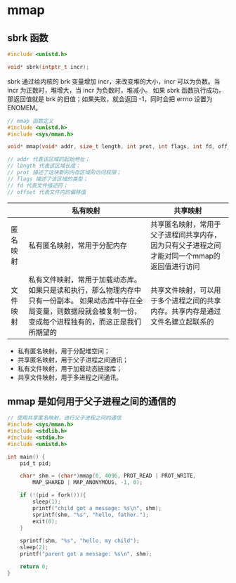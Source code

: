 # mmap

## sbrk 函数

```c
#include <unistd.h>

void* sbrk(intptr_t incr);
```

sbrk 通过给内核的 brk 变量增加 incr，来改变堆的大小，incr 可以为负数。当 incr 为正数时，堆增大，当 incr 为负数时，堆减小。
如果 sbrk 函数执行成功，那返回值就是 brk 的旧值；如果失败，就会返回 -1，同时会把 errno 设置为 ENOMEM。


```c
// mmap 函数定义
#include <unistd.h>
#include <sys/mman.h>

void* mmap(void* addr, size_t length, int prot, int flags, int fd, off_t offset);

// addr 代表该区域的起始地址；
// length 代表该区域长度；
// prot 描述了这块新的内存区域的访问权限；
// flags 描述了该区域的类型；
// fd 代表文件描述符；
// offset 代表文件内的偏移值
```

||私有映射|共享映射|
|---|-----|--------|
|匿名映射|私有匿名映射，常用于分配内存|共享匿名映射，常用于父子进程间共享内存，因为只有父子进程之间才能对同一个mmap的返回值进行访问
|文件映射|私有文件映射，常用于加载动态库。如果只是读和执行，那么物理内存中只有一份副本。 如果动态库中存在全局变量，则数据段就会被复制一份，变成每个进程独有的，而这正是我们所期望的|共享文件映射，可以用于多个进程之间的共享内存。共享内存是通过文件名建立起联系的

- 私有匿名映射，用于分配堆空间；
- 共享匿名映射，用于父子进程之间通讯；
- 私有文件映射，用于加载动态链接库；
- 共享文件映射，用于多进程之间通讯。

## mmap 是如何用于父子进程之间的通信的

```c
// 使用共享匿名映射，进行父子进程之间的通信
#include <sys/mman.h>
#include <stdlib.h>
#include <stdio.h>
#include <unistd.h>

int main() {
    pid_t pid;

    char* shm = (char*)mmap(0, 4096, PROT_READ | PROT_WRITE,
        MAP_SHARED | MAP_ANONYMOUS, -1, 0);

    if (!(pid = fork())){
        sleep(1);
        printf("child got a message: %s\n", shm);
        sprintf(shm, "%s", "hello, father.");
        exit(0);
    }
  
    sprintf(shm, "%s", "hello, my child");
    sleep(2);
    printf("parent got a message: %s\n", shm);

    return 0;
}
```
